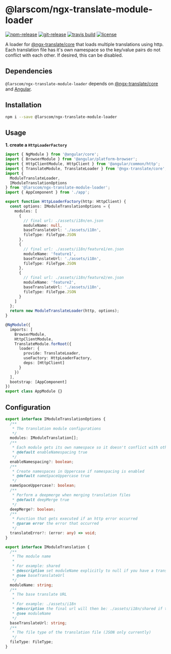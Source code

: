 # @larscom/ngx-translate-module-loader

[![npm-release](https://img.shields.io/npm/v/@larscom/ngx-translate-module-loader.svg?label=npm%20release)](https://www.npmjs.com/package/@larscom/ngx-translate-module-loader)
[![git-release](https://img.shields.io/github/tag/larscom/ngx-translate-module-loader.svg?label=git%20release)](https://www.npmjs.com/package/@larscom/ngx-translate-module-loader)
[![travis build](https://img.shields.io/travis/com/larscom/ngx-translate-module-loader/master.svg?label=build%20%28master%29)](https://travis-ci.com/larscom/ngx-translate-module-loader/builds)
[![license](https://img.shields.io/npm/l/@larscom/ngx-translate-module-loader.svg)](https://github.com/larscom/ngx-translate-module-loader/blob/master/LICENSE)

A loader for [@ngx-translate/core](https://github.com/ngx-translate/core) that loads multiple translations using http. Each translation file has it's own namespace so the key/value pairs do not conflict with each other. If desired, this can be disabled.

## Dependencies

`@larscom/ngx-translate-module-loader` depends on [@ngx-translate/core](https://github.com/ngx-translate/core) and [Angular](https://github.com/angular/angular).

## Installation

```bash
npm i --save @larscom/ngx-translate-module-loader
```

## Usage

**1. create a `HttpLoaderFactory`**

```ts
import { NgModule } from '@angular/core';
import { BrowserModule } from '@angular/platform-browser';
import { HttpClientModule, HttpClient } from '@angular/common/http';
import { TranslateModule, TranslateLoader } from '@ngx-translate/core';
import {
  ModuleTranslateLoader,
  IModuleTranslationOptions
} from '@larscom/ngx-translate-module-loader';
import { AppComponent } from './app';

export function HttpLoaderFactory(http: HttpClient) {
  const options: IModuleTranslationOptions = {
    modules: [
      {
        // final url: ./assets/i18n/en.json
        moduleName: null,
        baseTranslateUrl: './assets/i18n',
        fileType: FileType.JSON
      },
      {
        // final url: ./assets/i18n/feature1/en.json
        moduleName: 'feature1',
        baseTranslateUrl: './assets/i18n',
        fileType: FileType.JSON
      },
      {
        // final url: ./assets/i18n/feature2/en.json
        moduleName: 'feature2',
        baseTranslateUrl: './assets/i18n',
        fileType: FileType.JSON
      }
    ]
  };
  return new ModuleTranslateLoader(http, options);
}

@NgModule({
  imports: [
    BrowserModule,
    HttpClientModule,
    TranslateModule.forRoot({
      loader: {
        provide: TranslateLoader,
        useFactory: HttpLoaderFactory,
        deps: [HttpClient]
      }
    })
  ],
  bootstrap: [AppComponent]
})
export class AppModule {}
```

## Configuration

```ts
export interface IModuleTranslationOptions {
  /**
   * The translation module configurations
   */
  modules: IModuleTranslation[];
  /**
   * Each module gets its own namespace so it doesn't conflict with other modules
   * @default enableNamespacing true
   */
  enableNamespacing?: boolean;
  /**
   * Create namespaces in Uppercase if namespacing is enabled
   * @default nameSpaceUppercase true
   */
  nameSpaceUppercase?: boolean;
  /**
   * Perform a deepmerge when merging translation files
   * @default deepMerge true
   */
  deepMerge?: boolean;
  /**
   * Function that gets executed if an http error occurred
   * @param error the error that occurred
   */
  translateError?: (error: any) => void;
}
```

```ts
export interface IModuleTranslation {
  /**
   * The module name
   *
   * For example: shared
   * @description set moduleName explicitly to null if you have a translate file at baseTranslateUrl level
   * @see baseTranslateUrl
   */
  moduleName: string;
  /**
   * The base translate URL
   *
   * For example: ./assets/i18n
   * @description the final url will then be: ./assets/i18n/shared if the moduleName is feature1
   * @see moduleName
   */
  baseTranslateUrl: string;
  /**
   * The file type of the translation file (JSON only currently)
   */
  fileType: FileType;
}
```
